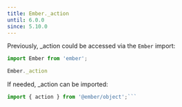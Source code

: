 ```yaml
---
title: Ember._action
until: 6.0.0
since: 5.10.0
---
```



Previously, _action could be accessed via the `Ember` import:
```js
import Ember from 'ember';

Ember._action
```

 If needed, _action can be imported:
```js
import { action } from '@ember/object';```
